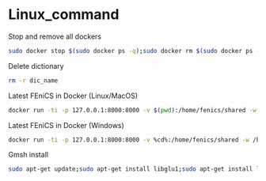 # Linux_command

Stop and remove all dockers
```bash
sudo docker stop $(sudo docker ps -q);sudo docker rm $(sudo docker ps --filter status=exited -q)
```

Delete dictionary
```bash
rm -r dic_name
```

Latest FEniCS in Docker (Linux/MacOS)
```bash
docker run -ti -p 127.0.0.1:8000:8000 -v $(pwd):/home/fenics/shared -w /home/fenics/shared quay.io/fenicsproject/stable:current
```

Latest FEniCS in Docker (Windows)
```bash
docker run -ti -p 127.0.0.1:8000:8000 -v %cd%:/home/fenics/shared -w /home/fenics/shared quay.io/fenicsproject/stable:current
```

Gmsh install
```bash
sudo apt-get update;sudo apt-get install libglu1;sudo apt-get install libxcursor1;sudo apt-get install libxinerama1;pip3 install gmsh-sdk --user;pip3 install gmsh --user;pip3 install lxml --user;
```
